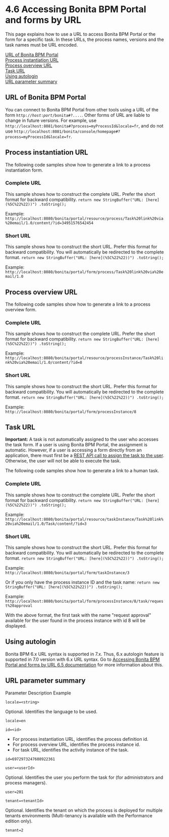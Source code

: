 # 4.6 Accessing Bonita BPM Portal and forms by URL

This page explains how to use a URL to access Bonita BPM Portal or the form for a specific task. In these URLs, the process names, versions and the task names must be URL encoded.

[URL of Bonita BPM Portal](#portal_url)  
[Process instantiation URL](#process_url)  
[Process overview URL](#process_overview_url)  
[Task URL](#task_url)  
[Using autologin](#autologin)  
[URL parameter summary](#parameters)

## URL of Bonita BPM Portal

You can connect to Bonita BPM Portal from other tools using a URL of the form
`http://`_`host`_`:`_`port`_`/bonita#?....`. Other forms of URL are liable to change in future versions.
For example, use `http://localhost:8081/bonita#?process=myProcessId&locale=fr`, and do not use
`http://localhost:8081/bonita/console/homepage#?process=myProcessId&locale=fr`.

## Process instantiation URL

The following code samples show how to generate a link to a process instantiation form.

### Complete URL

This sample shows how to construct the complete URL. Prefer the short format for backward compatibility.
`
return new StringBuffer("URL: [here](%5C%22%22))")
    .toString();
`

Example:  
`http://localhost:8080/bonita/portal/resource/process/Task%20link%20via%20email/1.0/content/?id=34951576542454`

### Short URL

This sample shows how to construct the short URL. Prefer this format for backward compatibility. You will automatically be redirected to the complete format.
`
return new StringBuffer("URL: [here](%5C%22%22))")
    .toString();
`

Example:  
`http://localhost:8080/bonita/portal/form/process/Task%20link%20via%20email/1.0`

## Process overview URL

The following code samples show how to generate a link to a process overview form.

### Complete URL

This sample shows how to construct the complete URL. Prefer the short format for backward compatibility.
`
return new StringBuffer("URL: [here](%5C%22%22))")
    .toString();
`

Example:  
`http://localhost:8080/bonita/portal/resource/processInstance/Task%20link%20via%20email/1.0/content/?id=8`

### Short URL

This sample shows how to construct the short URL. Prefer this format for backward compatibility. You will automatically be redirected to the complete format.
`
return new StringBuffer("URL: [here](%5C%22%22))")
    .toString();
`

Example:  
`http://localhost:8080/bonita/portal/form/processInstance/8`

## Task URL

**Important:** A task is not automatically assigned to the user who accesses the task form.
If a user is using Bonita BPM Portal, the assignment is automatic. However, if a user is accessing a form directly from an application, there must first be a [REST API call to assign the task to the user](/bpm-api.md#humantask).
Otherwise, the user will not be able to execute the task.

The following code samples show how to generate a link to a human task.

### Complete URL

This sample shows how to construct the complete URL. Prefer the short format for backward compatibility.
`
return new StringBuffer("URL: [here](%5C%22%22))")
    .toString();
`

Example:  
`http://localhost:8080/bonita/portal/resource/taskInstance/Task%20link%20via%20email/1.0/Task/content/?id=3`

### Short URL

This sample shows how to construct the short URL. Prefer this format for backward compatibility. You will automatically be redirected to the complete format.
`
return new StringBuffer("URL: [here](%5C%22%22))")
    .toString();
`

Example:  
`http://localhost:8080/bonita/portal/form/taskInstance/3`

Or if you only have the process instance ID and the task name:
`
return new StringBuffer("URL: [here](%5C%22%22))")
    .toString();
`

Example:  
`http://localhost:8080/bonita/portal/form/processInstance/8/task/request%20approval`

With the above format, the first task with the name "request approval" available for the user found in the process instance with id 8 will be displayed.

## Using autologin
Bonita BPM 6.x URL syntax is supported in 7.x. Thus, 6.x autologin feature is supported in 7.0 version with 6.x URL syntax.
Go to [Accessing Bonita BPM Portal and forms by URL 6.5 documentation](/bonita-bpm-portal-urls.md) for more information about this.

## URL parameter summary

Parameter
Description
Example

`locale=<string>`

Optional. Identifies the language to be used.

`locale=en` 

`id=<id>`

* For process instantiation URL, identifies the process definition id.
* For process overview URL, identifies the process instance id.
* For task URL, identifies the activity instance of the task.

`id=6972973247608922361`

`user=<userId>`

Optional. Identifies the user you perform the task for (for administrators and process managers).

`user=201` 

`tenant=<tenantId>`

Optional. Identifies the tenant on which the process is deployed for multiple tenants environments (Multi-tenancy is available with the Performance edition only).

`tenant=2`